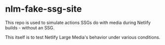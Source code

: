 # nlm-fake-ssg-site
This repo is used to simulate actions SSGs do with media during Netlify builds - without an SSG.

This itself is to test Netlify Large Media's behavior under various conditions.

